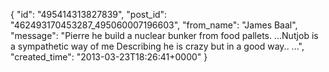 {
   "id": "495414313827839",
   "post_id": "462493170453287_495060007196603",
   "from_name": "James Baal",
   "message": "Pierre he  build a nuclear bunker from food pallets. ...Nutjob is a sympathetic way of me Describing he is crazy but in a good way.. ...",
   "created_time": "2013-03-23T18:26:41+0000"
 }
